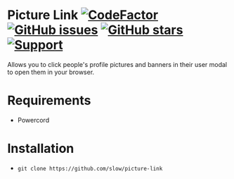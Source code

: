 # Picture Link [![CodeFactor](https://www.codefactor.io/repository/github/discord-modifications/picture-link/badge)](https://www.codefactor.io/repository/github/discord-modifications/picture-link) [![GitHub issues](https://img.shields.io/github/issues/slow/picture-link?style=flat)](https://github.com/slow/picture-link/issues) [![GitHub stars](https://img.shields.io/github/stars/slow/picture-link?style=flat)](https://github.com/slow/picture-link/stargazers) [![Support](https://img.shields.io/discord/887015827134632057)](https://discord.gg/HQ5N7Rcajc)

Allows you to click people's profile pictures and banners in their user modal to open them in your browser.

# Requirements

-  Powercord

# Installation

-  `git clone https://github.com/slow/picture-link`
